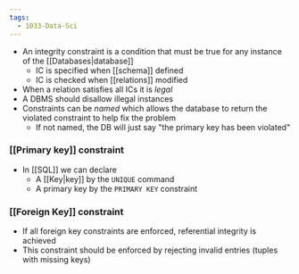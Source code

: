 ```yaml
---
tags:
  - 1033-Data-Sci
---
```

- An integrity constraint is a condition that must be true for any instance of the [[Databases|database]]
	- IC is specified when [[schema]] defined
	- IC is checked when [[relations]] modified
- When a relation satisfies all ICs it is *legal*
- A DBMS should disallow illegal instances
- Constraints can be *named* which allows the database to return the violated constraint to help fix the problem
	- If not named, the DB will just say "the primary key has been violated"
### [[Primary key]] constraint
- In [[SQL]] we can declare
	- A [[Key|key]] by the `UNIQUE` command
	- A primary key by the `PRIMARY KEY` constraint
### [[Foreign Key]] constraint
- If all foreign key constraints are enforced, referential integrity is achieved
- This constraint should be enforced by rejecting invalid entries (tuples with missing keys)